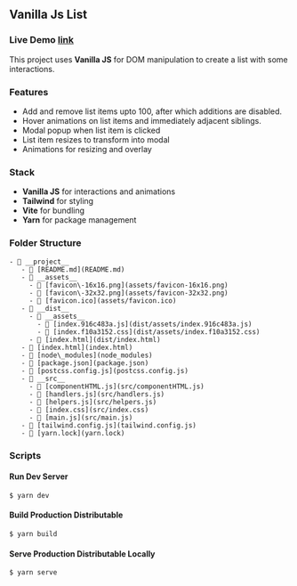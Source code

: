 ## Vanilla Js List

### Live Demo [link](https://vanilla-js-list.vercel.app/)

This project uses **Vanilla JS** for DOM manipulation to create a list with some interactions. 

### Features
- Add and remove list items upto 100, after which additions are disabled.
- Hover animations on list items and immediately adjacent siblings.
- Modal popup when list item is clicked
- List item resizes to transform into modal
- Animations for resizing and overlay

### Stack
- **Vanilla JS** for interactions and animations
- **Tailwind** for styling
- **Vite** for bundling
- **Yarn** for package management

### Folder Structure
```
- 📂 __project__
   - 📄 [README.md](README.md)
   - 📂 __assets__
     - 📄 [favicon\-16x16.png](assets/favicon-16x16.png)
     - 📄 [favicon\-32x32.png](assets/favicon-32x32.png)
     - 📄 [favicon.ico](assets/favicon.ico)
   - 📂 __dist__
     - 📂 __assets__
       - 📄 [index.916c483a.js](dist/assets/index.916c483a.js)
       - 📄 [index.f10a3152.css](dist/assets/index.f10a3152.css)
     - 📄 [index.html](dist/index.html)
   - 📄 [index.html](index.html)
   - 📄 [node\_modules](node_modules)
   - 📄 [package.json](package.json)
   - 📄 [postcss.config.js](postcss.config.js)
   - 📂 __src__
     - 📄 [componentHTML.js](src/componentHTML.js) 
     - 📄 [handlers.js](src/handlers.js)
     - 📄 [helpers.js](src/helpers.js)
     - 📄 [index.css](src/index.css)
     - 📄 [main.js](src/main.js)
   - 📄 [tailwind.config.js](tailwind.config.js)
   - 📄 [yarn.lock](yarn.lock)
```

### Scripts
#### Run Dev Server
```
$ yarn dev
```
#### Build Production Distributable
```
$ yarn build
```
#### Serve Production Distributable Locally
```
$ yarn serve
```